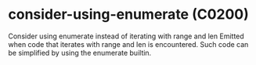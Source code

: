 # consider-using-enumerate (C0200)

Consider using enumerate instead of iterating with range and len Emitted
when code that iterates with range and len is encountered. Such code can
be simplified by using the enumerate builtin.
